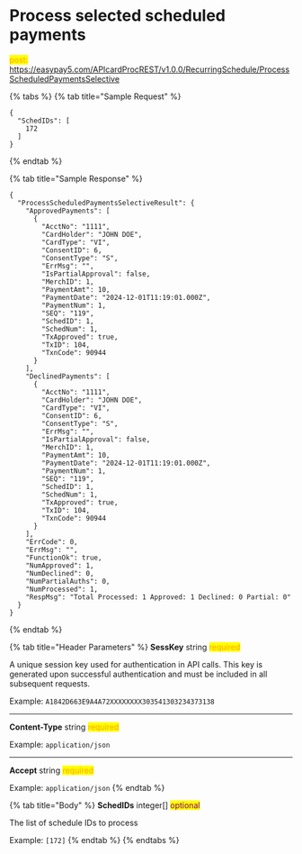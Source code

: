 # Process selected scheduled payments

<mark style="color:orange;">post:</mark> https://easypay5.com/APIcardProcREST/v1.0.0/RecurringSchedule/ProcessScheduledPaymentsSelective

{% tabs %}
{% tab title="Sample Request" %}
```clike
{
  "SchedIDs": [
    172
  ]
}
```
{% endtab %}

{% tab title="Sample Response" %}
```clike
{
  "ProcessScheduledPaymentsSelectiveResult": {
    "ApprovedPayments": [
      {
        "AcctNo": "1111",
        "CardHolder": "JOHN DOE",
        "CardType": "VI",
        "ConsentID": 6,
        "ConsentType": "S",
        "ErrMsg": "",
        "IsPartialApproval": false,
        "MerchID": 1,
        "PaymentAmt": 10,
        "PaymentDate": "2024-12-01T11:19:01.000Z",
        "PaymentNum": 1,
        "SEQ": "119",
        "SchedID": 1,
        "SchedNum": 1,
        "TxApproved": true,
        "TxID": 104,
        "TxnCode": 90944
      }
    ],
    "DeclinedPayments": [
      {
        "AcctNo": "1111",
        "CardHolder": "JOHN DOE",
        "CardType": "VI",
        "ConsentID": 6,
        "ConsentType": "S",
        "ErrMsg": "",
        "IsPartialApproval": false,
        "MerchID": 1,
        "PaymentAmt": 10,
        "PaymentDate": "2024-12-01T11:19:01.000Z",
        "PaymentNum": 1,
        "SEQ": "119",
        "SchedID": 1,
        "SchedNum": 1,
        "TxApproved": true,
        "TxID": 104,
        "TxnCode": 90944
      }
    ],
    "ErrCode": 0,
    "ErrMsg": "",
    "FunctionOk": true,
    "NumApproved": 1,
    "NumDeclined": 0,
    "NumPartialAuths": 0,
    "NumProcessed": 1,
    "RespMsg": "Total Processed: 1 Approved: 1 Declined: 0 Partial: 0"
  }
}
```
{% endtab %}

{% tab title="Header Parameters" %}
**SessKey** string <mark style="color:orange;">required</mark>

A unique session key used for authentication in API calls. This key is generated upon successful authentication and must be included in all subsequent requests.

Example: `A1842D663E9A4A72XXXXXXXX303541303234373138`

***

**Content-Type** string <mark style="color:orange;">required</mark>

Example: `application/json`

***

**Accept** string <mark style="color:orange;">required</mark>

Example: `application/json`
{% endtab %}

{% tab title="Body" %}
**SchedIDs** integer\[] <mark style="color:purple;">optional</mark>

The list of schedule IDs to process

Example: `[172]`
{% endtab %}
{% endtabs %}

